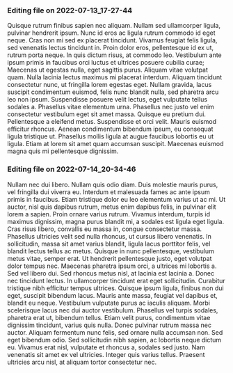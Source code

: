 

### Editing file on 2022-07-13_17-27-44

Quisque rutrum finibus sapien nec aliquam. Nullam sed ullamcorper ligula, pulvinar hendrerit ipsum. Nunc id eros ac ligula rutrum commodo id eget neque. Cras non mi sed ex placerat tincidunt. Vivamus feugiat felis ligula, sed venenatis lectus tincidunt in. Proin dolor eros, pellentesque id ex ut, rutrum porta neque. In quis dictum risus, at commodo leo. Vestibulum ante ipsum primis in faucibus orci luctus et ultrices posuere cubilia curae; Maecenas ut egestas nulla, eget sagittis purus. Aliquam vitae volutpat quam.
Nulla lacinia lectus maximus mi placerat interdum. Aliquam tincidunt consectetur nunc, ut fringilla lorem egestas eget. Nullam gravida, lacus suscipit condimentum euismod, felis nunc blandit nulla, sed pharetra arcu leo non ipsum. Suspendisse posuere velit lectus, eget vulputate tellus sodales a. Phasellus vitae elementum urna. Phasellus nec justo vel enim consectetur vestibulum eget sit amet massa. Quisque eu pretium dui. Pellentesque a eleifend metus. Suspendisse et orci velit. Mauris euismod efficitur rhoncus. Aenean condimentum bibendum ipsum, eu consequat ligula tristique ut. Phasellus mollis ligula at augue faucibus lobortis eu ut ligula. Etiam at lorem sit amet quam accumsan suscipit. Maecenas euismod magna quis mi pellentesque dignissim.




### Editing file on 2022-07-14_20-34-46

Nullam nec dui libero. Nullam quis odio diam. Duis molestie mauris purus, vel fringilla dui viverra eu. Interdum et malesuada fames ac ante ipsum primis in faucibus. Etiam tristique dolor eu leo elementum varius ut ac mi. Ut auctor, nisl quis dapibus rutrum, metus enim dapibus felis, in pulvinar elit lorem a sapien. Proin ornare varius rutrum.
Vivamus interdum, turpis id maximus dignissim, magna purus blandit mi, a sodales est ligula eget ligula. Cras risus libero, convallis eu massa in, congue consectetur massa. Phasellus ultricies velit sed nulla rhoncus, ut cursus libero venenatis. In sollicitudin, massa sit amet varius blandit, ligula lacus porttitor felis, vel blandit lectus tellus ac metus. Quisque in nunc pellentesque, vestibulum metus vitae, semper erat. Ut hendrerit pellentesque justo, eget volutpat dolor tempus nec. Maecenas pharetra ipsum orci, a ultrices mi lobortis a. Sed vel libero dui. Sed rhoncus metus nisl, at lacinia est lacinia a. Donec nec tincidunt lectus. In ullamcorper tincidunt erat eget sollicitudin.
Curabitur tristique nibh efficitur tempus ultrices. Quisque ipsum ligula, finibus non dui eget, suscipit bibendum lacus. Mauris ante massa, feugiat vel dapibus et, blandit eu neque. Vestibulum vulputate purus ac iaculis aliquam. Morbi scelerisque lacus nec dui auctor vestibulum. Phasellus vel turpis sodales, pharetra erat ut, bibendum tellus. Etiam velit purus, condimentum vitae dignissim tincidunt, varius quis nulla. Donec pulvinar rutrum massa nec auctor. Aliquam fermentum nunc felis, sed ornare nulla accumsan non. Sed eget bibendum odio. Sed sollicitudin nibh sapien, ac lobortis neque dictum eu. Vivamus erat nisl, vulputate et rhoncus a, sodales sed justo. Nam venenatis sit amet ex vel ultricies. Integer quis varius tellus. Praesent ultricies arcu nisl, at aliquam tortor consectetur nec.



